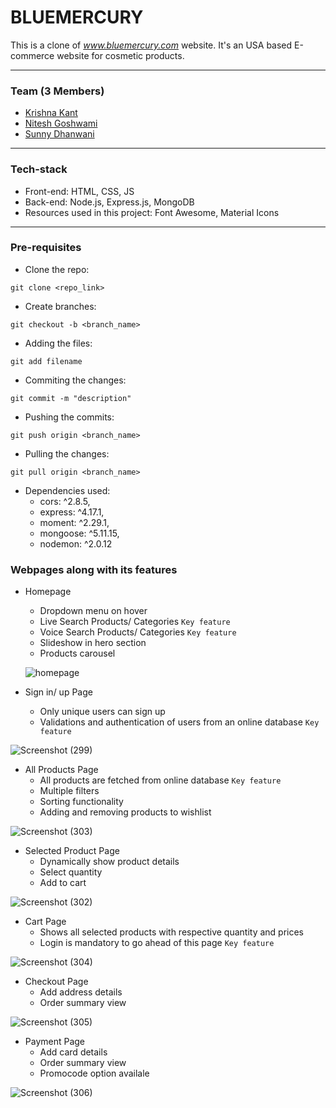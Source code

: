 # BLUEMERCURY

This is a clone of *www.bluemercury.com* website. It's an USA based E-commerce website for cosmetic products.

<hr/>

### Team (3 Members)

- [Krishna Kant](https://github.com/kkm980)
- [Nitesh Goshwami](https://github.com/Nitesh-Goshwami)
- [Sunny Dhanwani](https://github.com/SunnyDhanwani)

<hr/>

### Tech-stack

- Front-end: HTML, CSS, JS <br/>
- Back-end: Node.js, Express.js, MongoDB <br/>
- Resources used in this project: Font Awesome, Material Icons <br/>

<hr/>

### Pre-requisites

- Clone the repo: 
```
git clone <repo_link>
```

- Create branches: 
```
git checkout -b <branch_name>
```

- Adding the files: 
```
git add filename
```

- Commiting the changes: 
```
git commit -m "description"
```

- Pushing the commits: 
```
git push origin <branch_name>
```

- Pulling the changes:
```
git pull origin <branch_name>
```

- Dependencies used:
    - cors: ^2.8.5,
    - express: ^4.17.1,
    - moment: ^2.29.1,
    - mongoose: ^5.11.15,
    - nodemon: ^2.0.12





### Webpages along with its features

- Homepage
  - Dropdown menu on hover
  - Live Search Products/ Categories ```Key feature```
  - Voice Search Products/ Categories ```Key feature```
  - Slideshow in hero section
  - Products carousel

  ![homepage](https://user-images.githubusercontent.com/86410034/129320136-4642eb9e-8500-4058-a8c3-440bb38dafc7.png)
  
- Sign in/ up Page
  - Only unique users can sign up
  - Validations and authentication of users from an online database ```Key feature```

 ![Screenshot (299)](https://user-images.githubusercontent.com/86410034/129320171-44f381c6-89fc-4e8f-ba57-b1159d7caba6.png) 

- All Products Page
  - All products are fetched from online database ```Key feature```
  - Multiple filters
  - Sorting functionality
  - Adding and removing products to wishlist

![Screenshot (303)](https://user-images.githubusercontent.com/86410034/129320333-f0657102-243a-4ef7-8bb4-82c2c2b4c31d.png)


- Selected Product Page
  - Dynamically show product details
  - Select quantity
  - Add to cart

![Screenshot (302)](https://user-images.githubusercontent.com/86410034/129320370-86c06387-32a0-4b3a-9812-1eda9eaada4b.png)

- Cart Page
  - Shows all selected products with respective quantity and prices
  - Login is mandatory to go ahead of this page ```Key feature```

![Screenshot (304)](https://user-images.githubusercontent.com/86410034/129320717-6ffb9cbe-0b06-4022-8e4c-ae88d860df87.png)

- Checkout Page 
  - Add address details
  - Order summary view

![Screenshot (305)](https://user-images.githubusercontent.com/86410034/129320743-a2c2e8ed-e309-4e1a-9bfb-41ce201847da.png)

- Payment Page
  - Add card details
  - Order summary view
  - Promocode option availale

![Screenshot (306)](https://user-images.githubusercontent.com/86410034/129321544-2316bd85-e770-4952-aa38-b37f0a6d2066.png)
